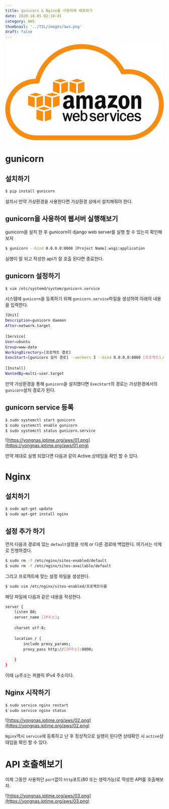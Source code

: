 ```yaml
---
title: gunicorn & Nginx를 사용하여 배포하기
date: 2020-10-05 02:10:45
category: AWS
thumbnail: '../TIL/images/aws.png'
draft: false
---
```


![](../TIL/images/aws.png)

# gunicorn

## 설치하기

```bash
$ pip install gunicorn
```

설치시 만약 가상환경을 사용한다면 가상환경 상에서 설치해줘야 한다.

## gunicorn을 사용하여 웹서버 실행해보기

gunicorn을 설치 한 후 gunicorn이 django web server를 실행 할 수 있는지 확인해 보자

```bash
$ gunicorn --bind 0.0.0.0:8000 [Project Name].wsgi:application
```

실행이 잘 되고 작성한 api가 잘 호출 된다면 종료한다.

## gunicorn 설정하기

```bash
$ vim /etc/systemd/system/gunicorn.service
```

시스템에 `gunicorn`을 등록하기 위해 `gunicorn.service`파일을 생성하여 아래의 내용을 입력한다.

```bash
[Unit]
Description=gunicorn daemon
After=network.target

[Service]
User=ubuntu
Group=www-data
WorkingDirectory=[프로젝트 경로]
ExecStart=[gunicorn 설치 경로] --workers 3 --bind 0.0.0.0:8000 [프로젝트].wsgi:application

[Install]
WantedBy=multi-user.target
```

만약 가상환경을 통해 `gunicorn`을 설치했다면 `ExecStart`의 경로는 가상환경에서의 `gunicorn`설치 경로가 된다.

## gunicorn service 등록

```bash
$ sudo systemctl start gunicorn
$ sudo systemctl enable gunicorn
$ sudo systemctl status gunicorn.service
```

![https://yongnas.iptime.org/aws/01.png](https://yongnas.iptime.org/aws/01.png)

만약 제대로 실행 되었다면 다음과 같이 Active 상태임을 확인 할 수 있다.

# Nginx

## 설치하기

```bash
$ sudo apt-get update
$ sudo apt-get install nginx
```

## 설정 추가 하기

먼저 다음과 경로에 있는 `default`설정을 삭제 or 다른 경로에 백업한다. 여기서는 삭제로 진행하겠다.

```bash
$ sudo rm -f /etc/nginx/sites-enabled/default
$ sudo rm -f /etc/nginx/sites-available/default 
```

그리고 프로젝트에 맞는 설정 파일을 생성한다.

```bash
$ sudo vim /etc/nginx/sites-enabled/프로젝트이름
```

해당 파일에 다음과 같은 내용을 작성한다.

```bash
server {
    listen 80;
    server_name [IP주소];

    charset utf-8;

    location / {
        include proxy_params;
        proxy_pass http://[IP주소]:8000;

    }
}
```

이때 `ip`주소는 퍼블릭 IPv4 주소이다.

## Nginx 시작하기

```bash
$ sudo service nginx restart 
$ sudo service nginx status
```

![https://yongnas.iptime.org/aws/02.png](https://yongnas.iptime.org/aws/02.png)

`Nginx`역시 `service`에 등록하고 난 후 정상적으로 실행이 된다면 상태확인 시 `active`상태임을 확인 할 수 있다.

# API 호출해보기

이제 그동안 사용하던 `port`없이 `http`포트(80 또는 생략가능)로 작성한 API를 호출해보자.

![https://yongnas.iptime.org/aws/03.png](https://yongnas.iptime.org/aws/03.png)
